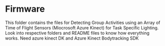 # Firmware

This folder contains the files for Detecting Group Activities using an Array of Time of Flight Sensors (Miocrosoft Azure Kinect) for Task Specific
Lighting. Look into respective folders and README files to know how everything works. Need azure kinect DK and Azure Kinect Bodytracking SDK
